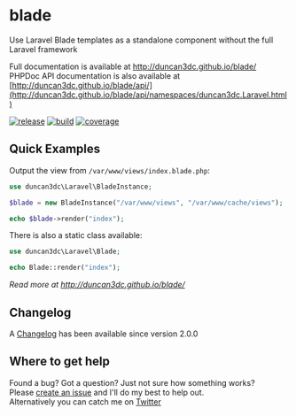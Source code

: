 blade
=====

Use Laravel Blade templates as a standalone component without the full Laravel framework

Full documentation is available at http://duncan3dc.github.io/blade/  
PHPDoc API documentation is also available at [http://duncan3dc.github.io/blade/api/](http://duncan3dc.github.io/blade/api/namespaces/duncan3dc.Laravel.html)  

[![release](https://poser.pugx.org/duncan3dc/blade/version.svg)](https://packagist.org/packages/duncan3dc/blade)
[![build](https://travis-ci.org/duncan3dc/blade.svg?branch=master)](https://travis-ci.org/duncan3dc/blade)
[![coverage](https://codecov.io/gh/duncan3dc/blade/graph/badge.svg)](https://codecov.io/gh/duncan3dc/blade)


Quick Examples
--------------

Output the view from `/var/www/views/index.blade.php`:
```php
use duncan3dc\Laravel\BladeInstance;

$blade = new BladeInstance("/var/www/views", "/var/www/cache/views");

echo $blade->render("index");
```

There is also a static class available:
```php
use duncan3dc\Laravel\Blade;

echo Blade::render("index");
```


_Read more at http://duncan3dc.github.io/blade/_  


Changelog
---------
A [Changelog](CHANGELOG.md) has been available since version 2.0.0


Where to get help
-----------------
Found a bug? Got a question? Just not sure how something works?  
Please [create an issue](//github.com/duncan3dc/blade/issues) and I'll do my best to help out.  
Alternatively you can catch me on [Twitter](https://twitter.com/duncan3dc)
